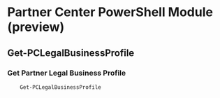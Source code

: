 # Partner Center PowerShell Module (preview) #

## Get-PCLegalBusinessProfile ##

### Get Partner Legal Business Profile ###

```powershell
    Get-PCLegalBusinessProfile
```
